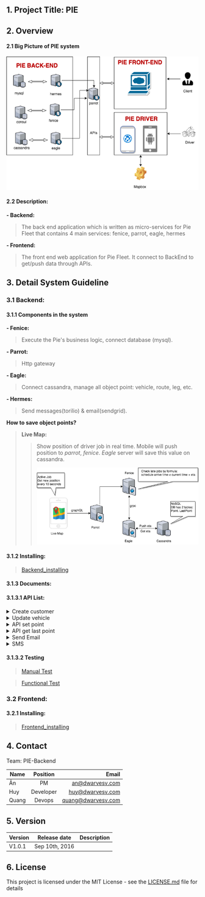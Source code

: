 ## 1. Project Title: **PIE**

## 2. Overview
#### 2.1 Big Picture of **PIE** system
![Big Picture](https://github.com/nguyenthihoangphuong/images/blob/Backend/PIE%20system.png?raw=true)

#### 2.2 Description:
**- Backend:** 
> The back end application which is written as micro-services for Pie Fleet that contains 4 main services: fenice, parrot, eagle, hermes

**- Frontend:**
> The front end web application for Pie Fleet. It connect to BackEnd to get/push data through APIs.

## 3. Detail System Guideline
### 3.1 Backend:
#### 3.1.1 Components in the system

**- Fenice:**
> Execute the Pie's business logic, connect database (mysql).

**- Parrot:** 
> Http gateway

**- Eagle:** 
> Connect cassandra, manage all object point: vehicle, route, leg, etc.

**- Hermes:** 
> Send messages(torilio) & email(sendgrid).

**How to save object points?**
> **Live Map:** 
> > Show position of driver job in real time. Mobile will push position to *parrot*, *fenice*. *Eagle* server will save this value on cassandra.
> > 
> > ![Object points](https://github.com/nguyenthihoangphuong/images/blob/Backend/ObjectPoint.png?raw=true)

#### 3.1.2 Installing:
> [Backend_installing](https://github.com/piemapping/backend/tree/feature/DEVOPS-244)

#### 3.1.3 Documents:

#### 3.1.3.1 API List:

<details>
  	<summary>Create customer</summary>
  	
  	Request:
  		POST api/v2/princessql
		body
		{
		  createCustomer(data: {
		        name: "customer1",
		        providerId: "32939f65-f6c9-4547-a61a-2083b8f3c1b5",
		        accountNumber: "123",
		        billingAddress: {
		            lineOne: "one",
		            lineTwo: "true",
		            postcode: "700000",
		            city: "hcm",
		            country: "VN"
		        },
		        contacts: [
		            {
		                firstName: "luu",
		                lastName: "quang minh",
		                email: "minh@mail.com",
		                phone: {
		                    callingCode: "84",
		                    number: "12345678"
		                }
		            }
		        ],
		        notes: "some note"
		    }) {
		    customer {
		      id
		      name
		    }
		  }
		}
	----------------------------------------------------
	Response: 
		{
		   customer {
		      id: "7e714b01-662a-406e-89fd-781a70d049e4"
		      name: "minh"
		    }
		}
	----------------------------------------------------
	Error:
	[ 
		"InvalidRequest_Error" : When missing customer's name or provider's id
		"NameInUse": When customer's name is already used
		"Database_Error": Error of server
	]
	  	
</details>
<details>
  	<summary>Update vehicle</summary>
  	
  	Request:
		mutation ($data: VehicleInput!) {
			updateVehicle(data:$data) {
				vehicle {
		            id,
		            make,
		            registrationNumber,
		            lengthMetre,
		            heightMetre,
		            widthMetre,
		            weightKilogram,
		            notes,
		            providerId,
		            locationId,
		        }
		    }
		}
		{
		    "data": {
		        "updateVehicle": {
		            "vehicle": {
		                "heightMetre": 13.65,
		                "id": "0018358e-8a76-4625-bc5a-070cedf7798d",
		                "lengthMetre": 13.65,
		                "locationId": "10099994-7f7c-48a5-bf83-173046085ac5",
		                "make": "Montracon Updated",
		                "notes": "This is note Updated",
		                "providerId": "4a3b2ac0-b3cc-11e5-af85-df26d31b15ce",
		                "registrationNumber": "307465",
		                "weightKilogram": 12000,
		                "widthMetre": 13.65
		            }
		        }
		    }
		}
  	
	----------------------------------------------------
	Response: 
		{
	    "data": {
	        "updateVehicle": {
	            "vehicle": {
	                "heightMetre": 13.65,
	                "id": "0018358e-8a76-4625-bc5a-070cedf7798d",
	                "lengthMetre": 13.65,
	                "locationId": "10099994-7f7c-48a5-bf83-173046085ac5",
	                "make": "Montracon Updated",
	                "notes": "This is note Updated",
	                "providerId": "4a3b2ac0-b3cc-11e5-af85-df26d31b15ce",
	                "registrationNumber": "307465",
	                "weightKilogram": 12000,
	                "widthMetre": 13.65
	            }
	        }
	    }
	
	----------------------------------------------------
	Error:
	[
		VehicleMissingTopLevelField:   missing object data when receiving FE request  
		VehiclePhoneEmpty:   missing phone number
		VehicleRegistrationNumberMustBeUnique:  registration number is not unique
		MaxNumberOfRegistration: registration number must be smaller than 10 characters
	]
	  	
</details>
<details>
  	<summary>API set point</summary>
  	
	Request:
	  	POST api/v2/tracking-points
		body
		{
			"point": {
			"lat": 50.93382998650727,
			"lng": -1.326139808366923
			},
			"categories": [
				{
					"type": "DRIVER",
					"value": "driver209"
				},
				{
					"type": "LEG",
					"value": "leg209"
				},
				{
					"type": "ROUTE",
					"value": "route209"
				},
				{
					"type": "VEHICLE",
					"value": "truck209"
				},
				{
					"type": "TRAILER",
					"value": "trailer209"
				}
			]
		}
  	
	----------------------------------------------------
	Response: 
	{}
	----------------------------------------------------
	Error:
	[
		"Point must have at least one category" : when body miss categories
		"CreatePoint needs a point supplied" : when body miss point
	] 	
		
</details>
<details>
  	<summary>API get last point</summary>
  	
	Request:
  	POST api/v2/graphql
	body
	{
		lastPoint(categories: [{type: "VEHICLE", value: "0f4706d6-c417-4f33-b07a-118e44c16da5"}]) {
		point
			{
				lat
				lng
				createdAt
			}
		}
	}
	----------------------------------------------------
	Response: 
	{
		"points": [
			{
				"lat": 50.93382998650727,
				"lng": -1.326139808366923,
				"createdAt": 1460988081
			},
			{
				"lat": 50.93382998650727,
				"lng": -1.326139808366923,
				"createdAt": 1460988160
			}
		]
	}
	----------------------------------------------------
	Error:
	[
		"Server internal error": when server down
	]
	  	
</details>
<details>
  	<summary>Send Email</summary>
  	
	Reference: https://sendgrid.com/docs/API_Reference/api_v3.html
	Library: https://github.com/sendgrid/sendgrid-go
	
</details>
<details>
  	<summary>SMS</summary>
  	
	Reference: https://www.twilio.com/docs/sms/send-messages
	  	
</details>

#### 3.1.3.2 Testing

> [Manual Test](https://docs.google.com/spreadsheets/d/1ToHisXyfIsDtZlo8jC60lPzzWNz8Vs0szuJJczNzkoY/edit#gid=1441377163)

> [Functional Test](https://github.com/piemapping/frontend/tree/develop/functional-test/features)

### 3.2 Frontend:
#### 3.2.1 Installing:
> [Frontend_installing](https://github.com/piemapping/frontend)

## 4. Contact
Team: PIE-Backend

| Name          | Position      | Email                |
| ------------- |:-------------:| --------------------:|
| Ân            | PM            | an@dwarvesv.com      |
| Huy           | Developer     | huy@dwarvesv.com     |
| Quang         | Devops        | quang@dwarvesv.com   |

## 5. Version
| Version          | Release date      | Description          |
| ---------------- |:-----------------:| --------------------:|
| V1.0.1           | Sep 10th, 2016    |                      |

## 6. License

This project is licensed under the MIT License - see the [LICENSE.md](LICENSE.md) file for details
